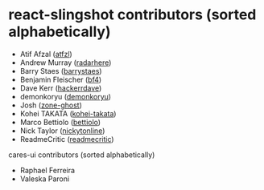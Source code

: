 react-slingshot contributors (sorted alphabetically)
====================================================
* Atif Afzal ([atfzl](https://github.com/atfzl))
* Andrew Murray ([radarhere](https://github.com/radarhere))
* Barry Staes ([barrystaes](https://github.com/barrystaes))
* Benjamin Fleischer ([bf4](https://github.com/bf4))
* Dave Kerr ([hackerrdave](https://github.com/hackerrdave))
* demonkoryu ([demonkoryu](https://github.com/demonkoryu))
* Josh ([zone-ghost](https://github.com/zone-ghost))
* Kohei TAKATA ([kohei-takata](https://github.com/kohei-takata))
* Marco Bettiolo ([bettiolo](https://github.com/bettiolo))
* Nick Taylor ([nickytonline](https://github.com/nickytonline))
* ReadmeCritic ([readmecritic](https://github.com/readmecritic))

cares-ui contributors (sorted alphabetically)
* Raphael Ferreira
* Valeska Paroni
